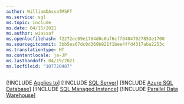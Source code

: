 ```yaml
---
author: WilliamDAssafMSFT
ms.service: sql
ms.topic: include
ms.date: 04/15/2021
ms.author: wiassaf
ms.openlocfilehash: f2272ec09e1764d0c0af6cff04047027853e1700
ms.sourcegitcommit: 3bb5ea67dc0d369b921f1bee4ffd4317aba2253c
ms.translationtype: HT
ms.contentlocale: ja-JP
ms.lasthandoff: 04/19/2021
ms.locfileid: "107720487"
---
```

[!INCLUDE [Applies to](../../includes/applies-md.md)] [!INCLUDE [SQL Server](_ssnoversion.md)] [!INCLUDE [Azure SQL Database](../../includes/applies-to-version/_asdb.md)] [!INCLUDE [SQL Managed Instance](../../includes/applies-to-version/_asdbmi.md)] [!INCLUDE [Parallel Data Warehouse](../../includes/applies-to-version/_pdw.md)]
